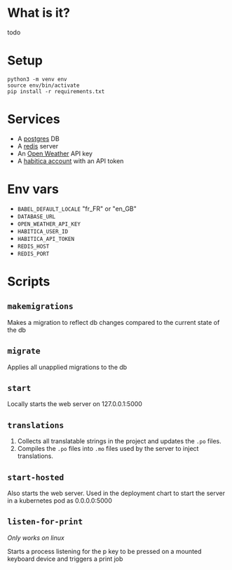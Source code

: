 # What is it?
todo

# Setup
```
python3 -m venv env
source env/bin/activate
pip install -r requirements.txt
```

# Services
- A [postgres](https://www.postgresql.org) DB
- A [redis](https://redis.io) server
- An [Open Weather](https://openweathermap.org/api) API key
- A [habitica account](https://habitica.com) with an API token

# Env vars
- `BABEL_DEFAULT_LOCALE` "fr_FR" or "en_GB"
- `DATABASE_URL`
- `OPEN_WEATHER_API_KEY`
- `HABITICA_USER_ID`
- `HABITICA_API_TOKEN`
- `REDIS_HOST`
- `REDIS_PORT`

# Scripts
## `makemigrations`
Makes a migration to reflect db changes compared to the current state of the db

## `migrate`
Applies all unapplied migrations to the db

## `start`
Locally starts the web server on 127.0.0.1:5000

## `translations`
1. Collects all translatable strings in the project and updates the `.po` files.
2. Compiles the `.po` files into `.mo` files used by the server to inject translations.

## `start-hosted`
Also starts the web server. Used in the deployment chart to start the server in a kubernetes pod as 0.0.0.0:5000

## `listen-for-print`
*Only works on linux*

Starts a process listening for the p key to be pressed on a mounted keyboard device and triggers a print job
